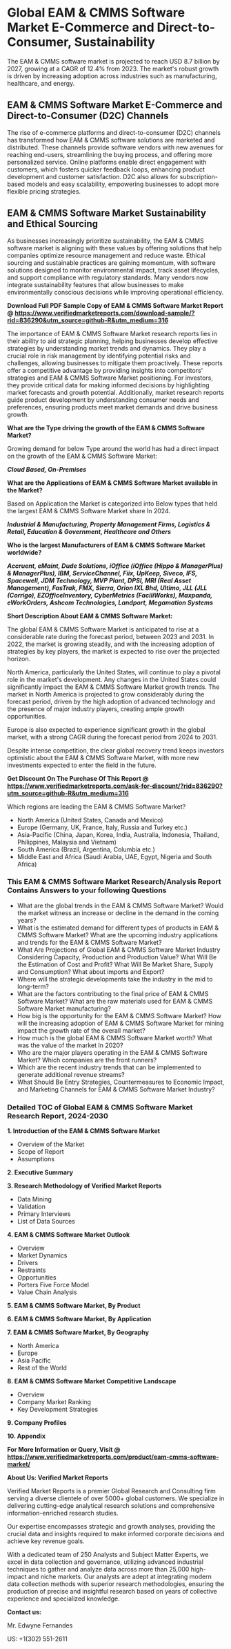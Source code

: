 <h1>Global EAM & CMMS Software Market E-Commerce and Direct-to-Consumer, Sustainability</h1><p class=""><p>The EAM & CMMS software market is projected to reach USD 8.7 billion by 2027, growing at a CAGR of 12.4% from 2023. The market's robust growth is driven by increasing adoption across industries such as manufacturing, healthcare, and energy.</p><h2>EAM & CMMS Software Market E-Commerce and Direct-to-Consumer (D2C) Channels</h2><p>The rise of e-commerce platforms and direct-to-consumer (D2C) channels has transformed how EAM & CMMS software solutions are marketed and distributed. These channels provide software vendors with new avenues for reaching end-users, streamlining the buying process, and offering more personalized service. Online platforms enable direct engagement with customers, which fosters quicker feedback loops, enhancing product development and customer satisfaction. D2C also allows for subscription-based models and easy scalability, empowering businesses to adopt more flexible pricing strategies.</p><h2>EAM & CMMS Software Market Sustainability and Ethical Sourcing</h2><p>As businesses increasingly prioritize sustainability, the EAM & CMMS software market is aligning with these values by offering solutions that help companies optimize resource management and reduce waste. Ethical sourcing and sustainable practices are gaining momentum, with software solutions designed to monitor environmental impact, track asset lifecycles, and support compliance with regulatory standards. Many vendors now integrate sustainability features that allow businesses to make environmentally conscious decisions while improving operational efficiency.</p></p><p class=""><strong>Download Full PDF Sample Copy of EAM & CMMS Software Market Report @ <a href="https://www.verifiedmarketreports.com/download-sample/?rid=836290&utm_source=github-R&utm_medium=316" target="_blank">https://www.verifiedmarketreports.com/download-sample/?rid=836290&utm_source=github-R&utm_medium=316</a></strong></p><p>The importance of&nbsp;EAM & CMMS Software Market research reports lies in their ability to aid strategic planning, helping businesses develop effective strategies by understanding market trends and dynamics. They play a crucial role in risk management by identifying potential risks and challenges, allowing businesses to mitigate them proactively. These reports offer a competitive advantage by providing insights into competitors' strategies and EAM & CMMS Software Market positioning. For investors, they provide critical data for making informed decisions by highlighting market forecasts and growth potential. Additionally, market research reports guide product development by understanding consumer needs and preferences, ensuring products meet market demands and drive business growth.</p><p><strong>What are the&nbsp;Type driving the growth of the EAM & CMMS Software Market?</strong></p><p id="" class="">Growing demand for below Type around the world has had a direct impact on the growth of the EAM & CMMS Software Market:</p><p class=""><em><strong>Cloud Based, On-Premises</strong></em></p><p class=""><strong>What are the&nbsp;Applications&nbsp;of EAM & CMMS Software Market available in the Market?</strong></p><p id="" class="">Based on Application the Market is categorized into Below types that held the largest EAM & CMMS Software Market share In 2024.</p><p class=""><em><strong>Industrial & Manufacturing, Property Management Firms, Logistics & Retail, Education & Government, Healthcare and Others</strong></em></p><p class=""><strong>Who is the largest Manufacturers of EAM & CMMS Software Market worldwide?</strong></p><p><em><strong>Accruent, eMaint, Dude Solutions, iOffice (iOffice (Hippo & ManagerPlus) & ManagerPlus), IBM, ServiceChannel, Fiix, UpKeep, Siveco, IFS, Spacewell, JDM Technology, MVP Plant, DPSI, MRI (Real Asset Management), FasTrak, FMX, Sierra, Orion IXL Bhd, Ultimo, JLL (JLL (Corrigo), EZOfficeInventory, CyberMetrics (FaciliWorks), Maxpanda, eWorkOrders, Ashcom Technologies, Landport, Megamation Systems</strong></em></p><p id="" class=""><strong>Short Description About EAM & CMMS Software Market:</strong></p><p>The global EAM & CMMS Software Market is anticipated to rise at a considerable rate during the forecast period, between 2023 and 2031. In 2022, the market is growing steadily, and with the increasing adoption of strategies by key players, the market is expected to rise over the projected horizon.</p><p>North America, particularly the United States, will continue to play a pivotal role in the market's development. Any changes in the United States could significantly impact the EAM & CMMS Software Market growth trends. The market in North America is projected to grow considerably during the forecast period, driven by the high adoption of advanced technology and the presence of major industry players, creating ample growth opportunities.</p><p>Europe is also expected to experience significant growth in the global market, with a strong CAGR during the forecast period from 2024 to 2031.</p><p>Despite intense competition, the clear global recovery trend keeps investors optimistic about the EAM & CMMS Software Market, with more new investments expected to enter the field in the future.</p><p id="" class=""><strong>Get Discount On The Purchase Of This Report @ <a href="https://www.verifiedmarketreports.com/ask-for-discount/?rid=836290?utm_source=github-R&utm_medium=316" target="_blank">https://www.verifiedmarketreports.com/ask-for-discount/?rid=836290?utm_source=github-R&utm_medium=316</a></strong></p><p class="">Which regions are leading the EAM & CMMS Software Market?</p><ul><li>North America (United States, Canada and Mexico)</li><li>Europe (Germany, UK, France, Italy, Russia and Turkey etc.)</li><li>Asia-Pacific (China, Japan, Korea, India, Australia, Indonesia, Thailand, Philippines, Malaysia and Vietnam)</li><li>South America (Brazil, Argentina, Columbia etc.)</li><li>Middle East and Africa (Saudi Arabia, UAE, Egypt, Nigeria and South Africa)</li></ul><h3 id="" class="">This EAM & CMMS Software Market Research/Analysis Report Contains Answers to your following Questions</h3><ul><li>What are the global trends in the EAM & CMMS Software Market? Would the market witness an increase or decline in the demand in the coming years?</li><li>What is the estimated demand for different types of products in EAM & CMMS Software Market? What are the upcoming industry applications and trends for the EAM & CMMS Software Market?</li><li>What Are Projections of Global EAM & CMMS Software Market Industry Considering Capacity, Production and Production Value? What Will Be the Estimation of Cost and Profit? What Will Be Market Share, Supply and Consumption? What about imports and Export?</li><li>Where will the strategic developments take the industry in the mid to long-term?</li><li>What are the factors contributing to the final price of EAM & CMMS Software Market? What are the raw materials used for EAM & CMMS Software Market manufacturing?</li><li>How big is the opportunity for the EAM & CMMS Software Market? How will the increasing adoption of EAM & CMMS Software Market for mining impact the growth rate of the overall market?</li><li>How much is the global EAM & CMMS Software Market worth? What was the value of the market In 2020?</li><li>Who are the major players operating in the EAM & CMMS Software Market? Which companies are the front runners?</li><li>Which are the recent industry trends that can be implemented to generate additional revenue streams?</li><li>What Should Be Entry Strategies, Countermeasures to Economic Impact, and Marketing Channels for EAM & CMMS Software Market Industry?</li></ul><h3 id="" class="">Detailed TOC of Global EAM & CMMS Software Market Research Report, 2024-2030</h3><p id="" class=""><strong>1. Introduction of the EAM & CMMS Software Market</strong></p><ul><li>Overview of the Market</li><li>Scope of Report</li><li>Assumptions</li></ul><p id="" class=""><strong>2. Executive Summary</strong></p><p id="" class=""><strong>3. Research Methodology of Verified Market Reports</strong></p><ul><li>Data Mining</li><li>Validation</li><li>Primary Interviews</li><li>List of Data Sources</li></ul><p id="" class=""><strong>4. EAM & CMMS Software Market Outlook</strong></p><ul><li>Overview</li><li>Market Dynamics</li><li>Drivers</li><li>Restraints</li><li>Opportunities</li><li>Porters Five Force Model</li><li>Value Chain Analysis</li></ul><p id="" class=""><strong>5. EAM & CMMS Software Market, By Product</strong></p><p id="" class=""><strong>6. EAM & CMMS Software Market, By Application</strong></p><p id="" class=""><strong>7. EAM & CMMS Software Market, By Geography</strong></p><ul><li>North America</li><li>Europe</li><li>Asia Pacific</li><li>Rest of the World</li></ul><p id="" class=""><strong>8. EAM & CMMS Software Market Competitive Landscape</strong></p><ul><li>Overview</li><li>Company Market Ranking</li><li>Key Development Strategies</li></ul><p id="" class=""><strong>9. Company Profiles</strong></p><p id="" class=""><strong>10. Appendix</strong></p><p id="" class=""><strong>For More Information or Query, Visit @ <a href="https://www.verifiedmarketreports.com/product/eam-cmms-software-market/" target="_blank">https://www.verifiedmarketreports.com/product/eam-cmms-software-market/</a></strong></p><p id="" class=""><strong>About Us: Verified Market Reports</strong></p><p id="" class="">Verified Market Reports is a premier Global Research and Consulting firm serving a diverse clientele of over 5000+ global customers. We specialize in delivering cutting-edge analytical research solutions and comprehensive information-enriched research studies.</p><p id="" class="">Our expertise encompasses strategic and growth analyses, providing the crucial data and insights required to make informed corporate decisions and achieve key revenue goals.</p><p id="" class="">With a dedicated team of 250 Analysts and Subject Matter Experts, we excel in data collection and governance, utilizing advanced industrial techniques to gather and analyze data across more than 25,000 high-impact and niche markets. Our analysts are adept at integrating modern data collection methods with superior research methodologies, ensuring the production of precise and insightful research based on years of collective experience and specialized knowledge.</p><p id="" class=""><strong>Contact us:</strong></p><p id="" class="">Mr. Edwyne Fernandes</p><p id="" class="">US: +1(302) 551-2611</p>